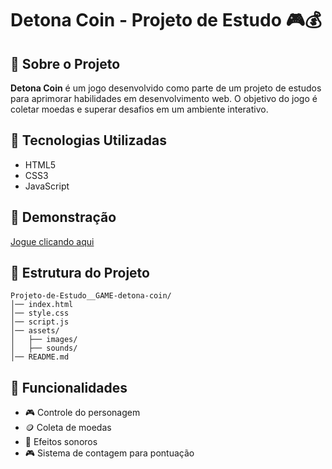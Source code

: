 # Detona Coin - Projeto de Estudo 🎮💰

## 📌 Sobre o Projeto
**Detona Coin** é um jogo desenvolvido como parte de um projeto de estudos para aprimorar habilidades em desenvolvimento web. 
O objetivo do jogo é coletar moedas e superar desafios em um ambiente interativo.

## 🚀 Tecnologias Utilizadas
- HTML5
- CSS3
- JavaScript

## 📸 Demonstração
[Jogue clicando aqui](https://danieleksantos.github.io/Projeto-de-Estudo__GAME-detona-coin/)
## 📂 Estrutura do Projeto
```
Projeto-de-Estudo__GAME-detona-coin/
│── index.html
│── style.css
│── script.js
│── assets/
│   ├── images/
│   ├── sounds/
│── README.md
```

## 🎯 Funcionalidades
- 🎮 Controle do personagem
- 🪙 Coleta de moedas
- 🎵 Efeitos sonoros
- 🎮 Sistema de contagem para pontuação

